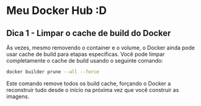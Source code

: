 # Meu Docker Hub :D

## Dica 1 - Limpar o cache de build do Docker

Às vezes, mesmo removendo o container e o volume, o Docker ainda pode usar cache de build para etapas específicas. Você pode limpar completamente o cache de build usando o seguinte comando:

```BASH
docker builder prune --all --force
```

Este comando remove todos os build cache, forçando o Docker a reconstruir tudo desde o início na próxima vez que você construir as imagens.
